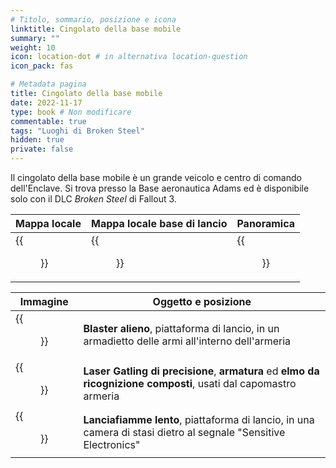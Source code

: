 ```yaml
---
# Titolo, sommario, posizione e icona
linktitle: Cingolato della base mobile
summary: ""
weight: 10
icon: location-dot # in alternativa location-question
icon_pack: fas

# Metadata pagina
title: Cingolato della base mobile
date: 2022-11-17
type: book # Non modificare
commentable: true
tags: "Luoghi di Broken Steel"
hidden: true
private: false
---
```



Il cingolato della base mobile è un grande veicolo e centro di comando dell'Enclave. Si trova presso la Base aeronautica Adams ed è disponibile solo con il DLC *Broken Steel* di Fallout 3.

| Mappa locale                                  | Mappa locale base di lancio                            | Panoramica                    |
| --------------------------------------- | ---------------------------------------- | ----------------------------- |
| {{<figure src="fo3/Fo3BS_mobile_base_crawler_map.webp">}}| {{<figure src="fo3/Fo3BS_launch_platform_base_map.webp">}}| {{<figure src="fo3/Mobile_Base_Crawler.webp">}}|

| Immagine | Oggetto e posizione |
| -------- | ------------------- |
| {{<figure src="fo3/Alien_blaster_AAFB.webp">}}        | **Blaster alieno**, piattaforma di lancio, in un armadietto delle armi all'interno dell'armeria                    | 
|  {{<figure src="fo3/Armory_master.webp">}}       | **Laser Gatling di precisione**, **armatura** ed **elmo da ricognizione composti**, usati dal capomastro armeria                    | 
| {{<figure src="fo3/Slo-burn_flamer.webp">}}        |    **Lanciafiamme lento**, piattaforma di lancio, in una camera di stasi dietro al segnale "Sensitive Electronics"                 | 


